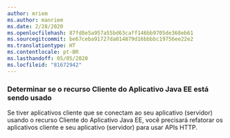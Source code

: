 ```yaml
---
author: mriem
ms.author: manriem
ms.date: 2/28/2020
ms.openlocfilehash: 87fd8e5a957a55bd63caff146bb9705de368eb61
ms.sourcegitcommit: be67ceba91727da014879d16bbbbc19756ee22e2
ms.translationtype: HT
ms.contentlocale: pt-BR
ms.lasthandoff: 05/05/2020
ms.locfileid: "81672942"
---
```

### <a name="determine-whether-the-java-ee-application-client-feature-is-in-use"></a>Determinar se o recurso Cliente do Aplicativo Java EE está sendo usado

Se tiver aplicativos cliente que se conectam ao seu aplicativo (servidor) usando o recurso Cliente do Aplicativo Java EE, você precisará refatorar os aplicativos cliente e seu aplicativo (servidor) para usar APIs HTTP.
